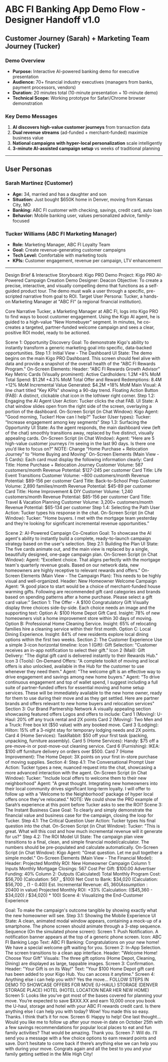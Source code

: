 # ABC FI Banking App Demo Flow - Designer Handoff v1.0

## Customer Journey (Sarah) + Marketing Team Journey (Tucker)

### **Demo Overview**

- **Purpose:** Interactive AI-powered banking demo for executive presentation
- **Audience:** 70+ financial industry executives (managers from banks, payment processors, vendors)
- **Duration:** 20 minutes total (10-minute presentation + 10-minute demo)
- **Technical Scope:** Working prototype for Safari/Chrome browser demonstration

### **Key Demo Messages**

1. **AI discovers high-value customer journeys** from transaction data
2. **Dual revenue streams** (ad-funded + merchant-funded) maximize business value
3. **National campaigns with hyper-local personalization** scale intelligently
4. **3-minute AI-assisted campaign setup** vs weeks of traditional planning

---

## **User Personas**

### **Sarah Martinez (Customer)**

- **Age:** 34, married and has a daughter and son
- **Situation:** Just bought $650K home in Denver, moving from Kansas City, MO
- **Banking:** ABC FI customer with checking, savings, credit card, auto loan
- **Behavior:** Mobile banking user, values personalized advice, family-focused

### **Tucker Williams (ABC FI Marketing Manager)**

- **Role:** Marketing Manager, ABC FI Loyalty Team
- **Goal:** Create revenue-generating customer campaigns
- **Tech Level:** Comfortable with marketing tools
- **KPIs:** Customer engagement, revenue per campaign, LTV enhancement

---

Design Brief & Interactive Storyboard: Kigo PRO Demo
Project: Kigo PRO AI-Powered Campaign Creation Demo
Designer: Deacon
Objective: To create a precise, interactive, and visually compelling demo that functions as a self-guided product tour. The demo must walk a user through a specific, pre-scripted narrative from goal to ROI.
Target User Persona: Tucker, a hands-on Marketing Manager at "ABC FI" (a regional financial institution).

Core Narrative
Tucker, a Marketing Manager at ABC FI, logs into Kigo PRO to find ways to boost customer engagement. Using the Kigo AI agent, he is guided to a high-value "New Homebuyer" segment. In minutes, he co-creates a targeted, partner-funded welcome campaign and sees a clear, positive ROI model, ready to be actioned.

Scene 1: Opportunity Discovery
Goal: To demonstrate Kigo's ability to instantly transform a generic marketing goal into specific, data-backed opportunities.
Step 1.1: Initial View - The Dashboard
UI State: The demo begins on the main Kigo PRO Dashboard. This screen should feel alive with data and provide a snapshot of the overall health of the "ABC FI Rewards Program."
On-Screen Elements:
Header: "ABC FI Rewards Growth Advisor"
Key Metric Cards (Visually prominent):
Active Cardholders: 1.2M +8% MoM
Total Spend: $1.2M +4.3% MoM
Total Offer and Reward Redemptions: 8.4M +12% MoM
Incremental Value Generated: $4.2M +18% MoM
Main Visual: A line chart titled "Key KPIs" showing a 90-day trend.
Floating Action Button (FAB): A distinct, clickable chat icon in the lothiwer right corner.
Step 1.2: Engaging the AI Agent
User Action: Tucker clicks the chat FAB.
UI State: A chat window slides open from the right side of the screen, overlaying a portion of the dashboard.
On-Screen Script (in Chat Window):
Kigo Agent: "Good morning, Tucker! How can I help?"
Tucker (User types): Tucker: “Increase engagement among key segments”
Step 1.3: Surfacing the Opportunity
UI State: As the agent responds, the main dashboard view (left of the chat) smoothly transitions away, replaced by five distinct, visually appealing cards.
On-Screen Script (in Chat Window):
Agent: “Here are 5 high-value customer journeys i’m seeing in the last 90 days. Is there one you’d like to focus on?”
NOTE: Change “Home Purchase + Relocation Journey” to “Home Buying and Moving”
On-Screen Elements (Main View - 5 Cards): Each card must display the following information clearly:
Card Title: Home Purchase + Relocation Journey
Customer Volume: 567 customers/month
Revenue Potential: $127-245 per customer
Card Title: Life Event Transitions
Customer Volume: ~800 customers/month
Revenue Potential: $89-156 per customer
Card Title: Back-to-School Prep
Customer Volume: 2,890 families/month
Revenue Potential: $45-89 per customer
Card Title: Home Improvement & DIY
Customer Volume: 1,240 customers/month
Revenue Potential: $85-156 per customer
Card Title: Travel & Vacation Planning
Customer Volume: 3,200+ customers/month
Revenue Potential: $65-134 per customer
Step 1.4: Selecting the Path
User Action: Tucker types his response in the chat.
On-Screen Script (in Chat Window):
Tucker: "Home buyers. I met with the mortgage team yesterday and they’re looking for significant incremental revenue opportunities.”

Scene 2: AI-Powered Campaign Co-Creation
Goal: To showcase the AI agent's ability to instantly build a complete, ready-to-launch campaign strategy based on the user's selection.
Step 2.1: Building the Plan
UI State: The five cards animate out, and the main view is replaced by a single, beautifully designed, one-page campaign plan.
On-Screen Script (in Chat Window):
Agent: “Excellent choice. That aligns perfectly with the mortgage team's quarterly revenue goals. Based on our network data, new homeowners are highly receptive to relevant rewards and offers.”
On-Screen Elements (Main View - The Campaign Plan): This needs to be highly visual and well-organized.
Header: New Homeowner Welcome Campaign
Agent: “A good place to start would be a choice of merchant-funded house warming gifts. Following are recommended gift card categories and brands based on spending patterns after a home purchase. Please select a gift card value:”
Section 1: The Offer - A $100 Congratulatory Gift
Visually display three choices side-by-side. Each choice needs an image and the supporting text:
Option A: $100 Home Depot Gift Card. Insight: 78% of new homeowners visit a home improvement store within 30 days of moving.
Option B: Professional Home Cleaning Service. Insight: 65% of relocating families hire a cleaning service within their first month.
Option C: Local Dining Experience. Insight: 84% of new residents explore local dining options within the first two weeks.
Section 2: The Customer Experience
Use a simple 3-icon horizontal timeline:
Icon 1 (Gift): Gift Selection: "Customer receives an in-app notification to select their gift."
Icon 2 (Mail): Gift Delivery: "The digital gift card is delivered instantly to their Rewards Hub."
Icon 3 (Tools): On-Demand Offers: "A complete toolkit of moving and local offers is also unlocked, available in the Hub for the customer to use whenever they need them."
Agent: "The welcome gift is an effective way to drive engagement and savings among new home buyers.”
Agent: “To drive continuous engagement and top of wallet spend, I suggest including a full suite of partner-funded offers for essential moving and home setup services. These will be immediately available to the new home owner, ready for them to use during their move and as they get settled. Here are partner brands and offers relevant to new home buyers and relocation services"
Section 3: Our Brand Partnership Network
A visually appealing section showcasing featured offers
Logos and offers to include:
Card 1 (Moving): U-Haul: 20% off any truck rental and 2X points
Card 2 (Moving): Two Men and a Truck: Free box kit ($50 value) with any booked move.
Card 3 (Lodging): Hilton: 15% off a 3-night stay for temporary lodging needs and 2X points.
Card 4 (Home Services): TaskRabbit: $50 off your first task (packing, unpacking, furniture assembly).
Card 5 (Home Services): Handy: $75 off a pre-move-in or post-move-out cleaning service.
Card 6 (Furnishing): IKEA: $100 off furniture delivery on orders over $500.
Card 7 (Home Improvement): The Home Depot: 3X points on your first in-store purchase of moving supplies.
Section 4:
Step 4.1: The Conversational Prompt
User Action: Tucker types a new, nuanced request into the chat, showcasing a more advanced interaction with the agent.
On-Screen Script (in Chat Window):
Tucker: "Include local offers to welcome them to their new neighborhood"
Agent: "A great thought. Integrating new homeowners into their local community drives significant long-term loyalty. I will offer to follow up with a 'Welcome to the Neighborhood' package of hyper local offers once they’ve relocated."
NOTE: We could show the PRO example of Sarah’s experience at this point before Tucker asks to see the ROI?
Scene 3: The Instant Business Case
Goal: To clearly and simply demonstrate the financial value and business case for the campaign, closing the loop for Tucker.
Step 4.1: The Critical Question
User Action: Tucker types his final question into the chat.
On-Screen Script (in Chat Window):
Tucker: "This is great. What will this cost and how much incremental revenue will it generate for us?"
Step 4.2: The ROI Model
UI State: The campaign plan view transitions to a final, clean, and simple financial model/calculator. The numbers should be pre-populated and calculate automatically.
On-Screen Script (in Chat Window):
Kigo Agent: "Great question. Let me pull together a simple model."
On-Screen Elements (Main View - The Financial Model):
Header: Projected Monthly ROI: New Homeowner Campaign
Column 1: Inputs
Monthly Mortgage Closings: 567
Cost Per Gift: $100.00
Advertiser Funding: 40%
Column 2: Outputs (Calculated)
Total Monthly Program Cost: $56,700 (Calculation: 567 _ $100)
Net Cost to Bank: $34,020 (Calculation: $56,700 _ (1 - 0.40))
Est. Incremental Revenue: $45,360 (Assumption: 20% of customers take a follow-up offer generating ~$400 in value)
Projected Monthly ROI: +33% (Calculation: (($45,360 - $34,020) / $34,020) \* 100)
Scene 4: Visualizing the End-Customer Experience

Goal: To make the campaign's outcome tangible by showing exactly what the new homeowner will see.
Step 3.1: Showing the Mobile Experience
UI State: A clean, animated modal window appears, containing a mock-up of a smartphone. The phone screen should animate through a 3-step sequence.
Sequence (On the simulated phone screen):
Screen 1: Push Notification. A notification banner appears at the top of a generic phone screen.
Icon: ABC FI Banking Logo
Text: ABC FI Banking: Congratulations on your new home! We have a special welcome gift waiting for you.
Screen 2: In-App Selection. The screen transitions to a clean app interface.
Header: "Welcome Home! Choose Your Gift"
Visuals: The three gift options (Home Depot, Cleaning, Dining) are displayed as large, tappable images.
Screen 3: Confirmation.
Header: "Your Gift is on its Way!"
Text: "Your $100 Home Depot gift card has been added to your Kigo Hub. You can access it anytime."
Screen 4: Anything else i can help you with?
Yes the move…
FOLLOW STEPS IN DEMO TO SHOWCASE OFFERS FOR
MOVE (U-HAUL)
STORAGE (DENVER STORAGE PLACE)
HOTEL (HOTEL LOCATION NEAR HER NEW HOME)
Screen 5: Looks like you’ve got most of the bases covered for planning your move. You’re expected to save $XXX.XX and earn 10,000 once you book the U-haul, storage and hotel with your ABC FI rewards credit card.
Is there anything else I can help you with today?
Wow! You made this so easy. Thanks. I think that’s it for now.
Screen 6: Happy to help! One last thought… Would you like me to follow up after your move-in date on October 25th with a few savings recommendations for popular local places to eat and fun family activities?
That would be amazing. Thank you.
Screen 7: Will do. I’ll send you a message with a few choice options to earn reward points and save. Don’t hesitate to come back if there’s anything else we can help you with during your move. Congrats again and all the best to you and your family getting settled in the Mile High City!
